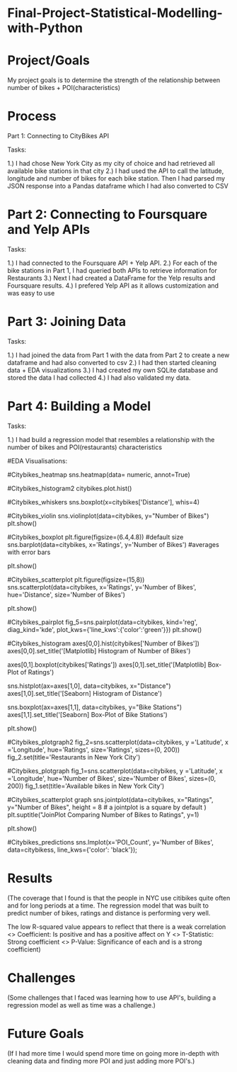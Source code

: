 # Final-Project-Statistical-Modelling-with-Python

# Project/Goals

My project goals is to determine the strength of the relationship between number of bikes + POI(characteristics)

# Process

Part 1: Connecting to CityBikes API

Tasks:

1.) I had chose New York City as my city of choice and had retrieved all available bike stations in that city
2.) I had used the API to call the latitude, longitude and number of bikes for each bike station. 
    Then I had parsed my JSON response into a Pandas dataframe which I had also converted to CSV

# Part 2: Connecting to Foursquare and Yelp APIs

Tasks:

1.) I had connected to the Foursquare API + Yelp API.
2.) For each of the bike stations in Part 1, I had queried both APIs to retrieve information for Restaurants 
3.) Next I had created a DataFrame for the Yelp results and Foursquare results. 
4.) I prefered Yelp API as it allows customization and was easy to use 

# Part 3: Joining Data

Tasks:

1.) I had joined the data from Part 1 with the data from Part 2 to create a new dataframe and had also converted to csv 
2.) I had then started cleaning data + EDA visualizations
3.) I had created my own SQLite database and stored the data I had collected 
4.) I had also validated my data. 

# Part 4: Building a Model

Tasks:

1.) I had build a regression model that resembles a relationship with the number of bikes and POI(restaurants) characteristics

#EDA Visualisations:

#Citybikes_heatmap
sns.heatmap(data= numeric, annot=True)

#Citybikes_histogram2
citybikes.plot.hist()

#Citybikes_whiskers
sns.boxplot(x=citybikes['Distance'], whis=4)

#Citybikes_violin
sns.violinplot(data=citybikes, y="Number of Bikes")
plt.show()

#Citybikes_boxplot
plt.figure(figsize=(6.4,4.8)) #default size
sns.barplot(data=citybikes, x='Ratings', y='Number of Bikes') #averages with error bars

plt.show()

#Citybikes_scatterplot
plt.figure(figsize=(15,8))
sns.scatterplot(data=citybikes, x='Ratings', y='Number of Bikes', hue='Distance', size='Number of Bikes')

plt.show()

#Citybikes_pairplot
fig_5=sns.pairplot(data=citybikes,
                    kind='reg', 
                    diag_kind='kde',
                    plot_kws={'line_kws':{'color':'green'}})
plt.show()

#Citybikes_histogram
axes[0,0].hist(citybikes['Number of Bikes'])
axes[0,0].set_title('[Matplotlib] Histogram of Number of Bikes')

axes[0,1].boxplot(citybikes['Ratings'])
axes[0,1].set_title('[Matplotlib] Box-Plot of Ratings')

sns.histplot(ax=axes[1,0], data=citybikes, x="Distance")
axes[1,0].set_title('[Seaborn] Histogram of Distance')

sns.boxplot(ax=axes[1,1], data=citybikes, y="Bike Stations")
axes[1,1].set_title('[Seaborn] Box-Plot of Bike Stations')

plt.show()

#Citybikes_plotgraph2
fig_2=sns.scatterplot(data=citybikes,
            y ='Latitude',
            x ='Longitude',
            hue='Ratings',
            size='Ratings',
            sizes=(0, 200))
fig_2.set(title='Restaurants in New York City')

#Citybikes_plotgraph
fig_1=sns.scatterplot(data=citybikes,
            y ='Latitude',
            x ='Longitude',
            hue='Number of Bikes',
            size='Number of Bikes',
            sizes=(0, 200))
fig_1.set(title='Available bikes in New York City')

#Citybikes_scatterplot graph
sns.jointplot(data=citybikes, 
              x="Ratings", 
              y="Number of Bikes",
              height = 8    # a jointplot is a square by default 
            )
plt.suptitle("JoinPlot Comparing Number of Bikes to Ratings", y=1)

plt.show()

#Citybikes_predictions
sns.lmplot(x='POI_Count', y='Number of Bikes', data=citybikess, line_kws={'color': 'black'});

# Results

(The coverage that I found is that the people in NYC use citibikes quite often and for long periods at a time. The regression model that was built to predict number of bikes, ratings and distance is performing very well.

The low R-squared value appears to reflect that there is a weak correlation
<> Coefficient: Is positive and has a positive affect on Y
<> T-Statistic: Strong coefficient
<> P-Value: Significance of each and is a strong coefficient)

# Challenges

(Some challenges that I faced was learning how to use API's, building a regression model as well as time was a challenge.)

# Future Goals

(If I had more time I would spend more time on going more in-depth with cleaning data and finding more POI and just adding more POI's.)
